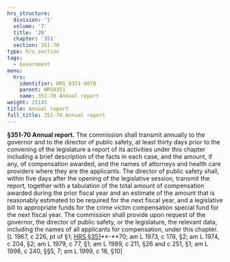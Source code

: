 ```yaml
---
hrs_structure:
  division: '1'
  volume: '7'
  title: '20'
  chapter: '351'
  section: 351-70
type: hrs_section
tags:
  - Government
menu:
  hrs:
    identifier: HRS_0351-0070
    parent: HRS0351
    name: 351-70 Annual report
weight: 25145
title: Annual report
full_title: 351-70 Annual report
---
```

**§351-70 Annual report.** The commission shall transmit annually to the governor and to the director of public safety, at least thirty days prior to the convening of the legislature a report of its activities under this chapter including a brief description of the facts in each case, and the amount, if any, of compensation awarded, and the names of attorneys and health care providers where they are the applicants. The director of public safety shall, within five days after the opening of the legislative session, transmit the report, together with a tabulation of the total amount of compensation awarded during the prior fiscal year and an estimate of the amount that is reasonably estimated to be required for the next fiscal year, and a legislative bill to appropriate funds for the crime victim compensation special fund for the next fiscal year. The commission shall provide upon request of the governor, the director of public safety, or the legislature, the relevant data, including the names of all applicants for compensation, under this chapter. [L 1967, c 226, pt of §1; [HRS §351](/title-20/chapter-351/section-351/)**-**70; am L 1973, c 178, §2; am L 1974, c 204, §2; am L 1979, c 77, §1; am L 1989, c 211, §26 and c 251, §1; am L 1998, c 240, §§5, 7; am L 1999, c 18, §10]